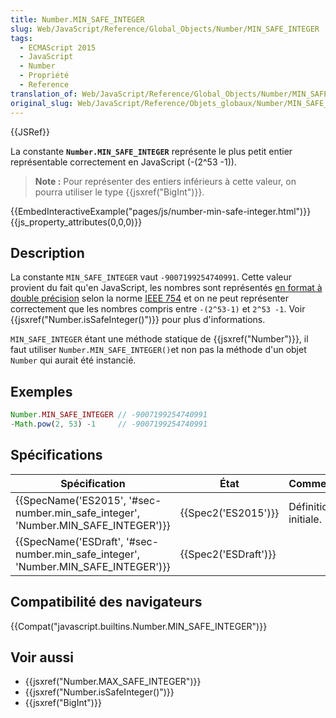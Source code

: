 ```yaml
---
title: Number.MIN_SAFE_INTEGER
slug: Web/JavaScript/Reference/Global_Objects/Number/MIN_SAFE_INTEGER
tags:
  - ECMAScript 2015
  - JavaScript
  - Number
  - Propriété
  - Reference
translation_of: Web/JavaScript/Reference/Global_Objects/Number/MIN_SAFE_INTEGER
original_slug: Web/JavaScript/Reference/Objets_globaux/Number/MIN_SAFE_INTEGER
---
```

{{JSRef}}

La constante **`Number.MIN_SAFE_INTEGER`** représente le plus petit entier représentable correctement en JavaScript (-(2^53 -1)).

> **Note :** Pour représenter des entiers inférieurs à cette valeur, on pourra utiliser le type {{jsxref("BigInt")}}.

{{EmbedInteractiveExample("pages/js/number-min-safe-integer.html")}}{{js_property_attributes(0,0,0)}}

## Description

La constante `MIN_SAFE_INTEGER` vaut `-9007199254740991`. Cette valeur provient du fait qu'en JavaScript, les nombres sont représentés [en format à double précision](https://en.wikipedia.org/wiki/Double_precision_floating-point_format) selon la norme [IEEE 754](http://fr.wikipedia.org/wiki/IEEE_754) et on ne peut représenter correctement que les nombres compris entre `-(2^53-1)` et `2^53 -1`. Voir {{jsxref("Number.isSafeInteger()")}} pour plus d'informations.

`MIN_SAFE_INTEGER` étant une méthode statique de {{jsxref("Number")}}, il faut utiliser `Number.MIN_SAFE_INTEGER()`et non pas la méthode d'un objet `Number` qui aurait été instancié.

## Exemples

```js
Number.MIN_SAFE_INTEGER // -9007199254740991
-Math.pow(2, 53) -1     // -9007199254740991
```

## Spécifications

| Spécification                                                                                                | État                         | Commentaires         |
| ------------------------------------------------------------------------------------------------------------ | ---------------------------- | -------------------- |
| {{SpecName('ES2015', '#sec-number.min_safe_integer', 'Number.MIN_SAFE_INTEGER')}} | {{Spec2('ES2015')}}     | Définition initiale. |
| {{SpecName('ESDraft', '#sec-number.min_safe_integer', 'Number.MIN_SAFE_INTEGER')}} | {{Spec2('ESDraft')}} |                      |

## Compatibilité des navigateurs

{{Compat("javascript.builtins.Number.MIN_SAFE_INTEGER")}}

## Voir aussi

- {{jsxref("Number.MAX_SAFE_INTEGER")}}
- {{jsxref("Number.isSafeInteger()")}}
- {{jsxref("BigInt")}}
